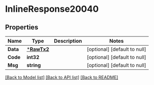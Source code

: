 # InlineResponse20040

## Properties
Name | Type | Description | Notes
------------ | ------------- | ------------- | -------------
**Data** | [***RawTx2**](RawTx2.md) |  | [optional] [default to null]
**Code** | **int32** |  | [optional] [default to null]
**Msg** | **string** |  | [optional] [default to null]

[[Back to Model list]](../README.md#documentation-for-models) [[Back to API list]](../README.md#documentation-for-api-endpoints) [[Back to README]](../README.md)

